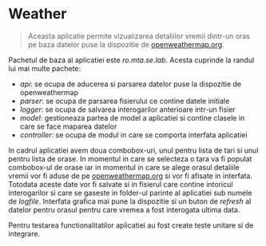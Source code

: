 # Weather

> Aceasta aplicatie permite vizualizarea detaliilor vremii dintr-un oras pe baza datelor puse la dispozitie de [openweathermap.org][df1].

Pachetul de baza al aplicatiei este *ro.mta.se.lab*. Acesta cuprinde la randul lui mai multe pachete:
 - *api*: se ocupa de aducerea si parsarea datelor puse la dispozitie de openweathermap
 - *parser*: se ocupa de parsarea fisierului ce contine datele initiale
 - *logger*: se ocupa de salvarea interogarilor anterioare intr-un fisier
 - *model*: gestioneaza partea de model a aplicatiei si contine clasele in care se face maparea datelor
 - *controller*: se ocupa de modul in care se comporta interfata aplicatiei
 
 In cadrul aplicatiei avem doua combobox-uri, unul pentru lista de tari si unul pentru lista de orase. In momentul in care se selecteza
 o tara va fi populat combobox-ul de orase iar in momentul in care se alege orasul detaliile vremii vor fi aduse de pe 
 [openweathermap.org][df1] si vor fi afisate in interfata. Totodata aceste date vor fi salvate si in fisierul care contine intoricul
 interogarilor si care se gaseste in folder-ul parinte al aplicatiei sub numele de *logfile*.
 Interfata grafica mai pune la dispozitie si un buton de *refresh* al datelor pentru orasul pentru care vremea a fost 
 interogata ultima data.
 
 Pentru testarea functionalitatilor aplicatiei au fost create teste unitare si de integrare.


















[df1]: <https://rapidapi.com/blog/lp/openweathermap/?utm_source=google&utm_medium=cpc&utm_campaign=Alpha&utm_term=openweathermap_e&gclid=Cj0KCQiA3Y-ABhCnARIsAKYDH7uu_5VZlnAPqNhaYWJnkJNQQrxgxBOd4JtZIKYMhZVj7aVRl2zLcqQaApCIEALw_wcB>
